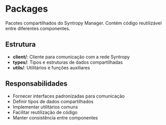 # Packages

Pacotes compartilhados do Syntropy Manager. Contém código reutilizável entre diferentes componentes.

## Estrutura

- **client/**: Cliente para comunicação com a rede Syntropy
- **types/**: Tipos e estruturas de dados compartilhadas
- **utils/**: Utilitários e funções auxiliares

## Responsabilidades

- Fornecer interfaces padronizadas para comunicação
- Definir tipos de dados compartilhados
- Implementar utilitários comuns
- Facilitar reutilização de código
- Manter consistência entre componentes

